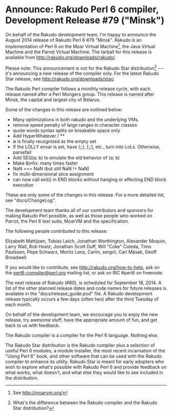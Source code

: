 # Announce: Rakudo Perl 6 compiler, Development Release #79 ("Minsk")

On behalf of the Rakudo development team, I'm happy to announce the
August 2014 release of Rakudo Perl 6 #79 "Minsk". Rakudo is an
implementation of Perl 6 on the Moar Virtual Machine[^1], the Java Virtual
Machine and the Parrot Virtual Machine. The tarball for this release
is available from <http://rakudo.org/downloads/rakudo/>.

Please note: This announcement is not for the Rakudo Star
distribution[^2] --- it's announcing a new release of the compiler
only. For the latest Rakudo Star release, see
<http://rakudo.org/downloads/star/>.

The Rakudo Perl compiler follows a monthly release cycle, with each release
named after a Perl Mongers group. This release is named after Minsk, the
capital and largest city of Belarus.

Some of the changes in this release are outlined below:

+ Many optimizations in both rakudo and the underlying VMs.
+ remove speed penalty of large ranges in character classes
+ quote words syntax <a b c> splits on breakable space only
+ Add HyperWhatever / **
+ ∅ is finally recognized as the empty set
+ If the LOLLY envar is set, have (;;), [;;], etc., turn into LoLs. Otherwise, parsefail
+ Add SEQ(a; b) to emulate the old behavior of (a; b)
+ Make &infix:<xx> many times faster
+ NaN === NaN (but still NaN != NaN)
+ fix multi-dimensional slice assignment
+ can now call exit() in END blocks without hanging or affecting END block execution

These are only some of the changes in this release. For a more
detailed list, see "docs/ChangeLog".

The development team thanks all of our contributors and sponsors for
making Rakudo Perl possible, as well as those people who worked on
Parrot, the Perl 6 test suite, MoarVM and the specification.

The following people contributed to this release:

Elizabeth Mattijsen, Tobias Leich, Jonathan Worthington, Alexander Moquin,
Larry Wall, Rob Hoelz, Jonathan Scott Duff, Will "Coke" Coleda, Timo
Paulssen, Pepe Schwarz, Moritz Lenz, Carlin, sergot, Carl Mäsak, Geoff Broadwell

If you would like to contribute, see <http://rakudo.org/how-to-help>,
ask on the <perl6-compiler@perl.org> mailing list, or ask on IRC
\#perl6 on freenode.

The next release of Rakudo (#80), is scheduled for September 18, 2014.
A list of the other planned release dates and code names for future
releases is available in the "docs/release_guide.pod" file. A Rakudo
development release typically occurs a few days (often two) after the
third Tuesday of each month.

On behalf of the development team, we encourage you to enjoy the new release,
try awesome stuff, have the appropriate amount of fun, and get back to us
with feedback.

[^1]: See <http://moarvm.org/>

[^2]: What's the difference between the Rakudo compiler and the Rakudo
Star distribution?

The Rakudo compiler is a compiler for the Perl 6 language.
Nothing else.

The Rakudo Star distribution is the Rakudo compiler plus a selection
of useful Perl 6 modules, a module installer, the most recent
incarnation of the "Using Perl 6" book, and other software that can
be used with the Rakudo compiler to enhance its utility.  Rakudo Star
is meant for early adopters who wish to explore what's possible with
Rakudo Perl 6 and provide feedback on what works, what doesn't, and
what else they would like to see included in the distribution.
